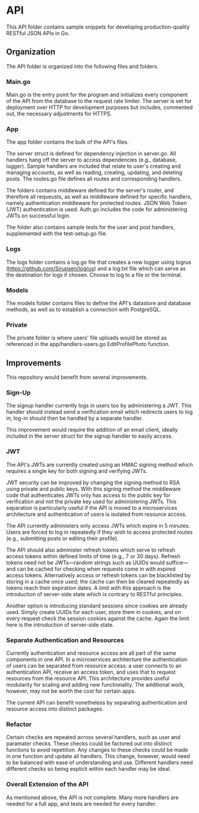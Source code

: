 # API

This API folder contains sample snippets for developing production-quality RESTful JSON APIs in Go.

## Organization
The API folder is organized into the following files and folders.

### Main.go
Main.go is the entry point for the program and initializes every component of the API from the database to the request rate limiter. The server is set for deployment over HTTP for development purposes but includes, commented out, the necessary adjustments for HTTPS.

### App
The app folder contains the bulk of the API's files.

The server struct is defined for dependency injection in server.go. All handlers hang off the server to access dependencies (e.g., database, logger). Sample handlers are included that relate to user's creating and managing accounts, as well as reading, creating, updating, and deleting posts. The routes.go file defines all routes and corresponding handlers.

The folders contains middleware defined for the server's router, and therefore all requeusts, as well as middleware defined for specific handlers, namely authentication middleware for protected routes. JSON Web Token (JWT) authentication is used. Auth.go includes the code for administering JWTs on successful login.

The folder also contains sample tests for the user and post handlers, supplemented with the test-setup.go file.

### Logs
The logs folder contains a log.go file that creates a new logger using logrus (https://github.com/Sirupsen/logrus) and a log.txt file which can serve as the destination for logs if chosen. Choose to log to a file or the terminal.

### Models
The models folder contains files to define the API's datastore and database methods, as well as to establish a connection with PostgreSQL.

### Private
The private folder is where users' file uploads would be stored as referenced in the app/handlers-users.go EditProfilePhoto function.

## Improvements

This repository would benefit from several improvements.

### Sign-Up
The signup handler currently logs in users too by administering a JWT. This handler should instead send a verification email which redirects users to log in; log-in should then be handled by a separate handler.

This improvement would require the addition of an email client, ideally included in the server struct for the signup handler to easily access.

### JWT
The API's JWTs are currently created using an HMAC signing method which requires a single key for both signing and verifying JWTs.

JWT security can be improved by changing the signing method to RSA using private and public keys. With this signing method the middleware code that authenticates JWTs only has access to the public key for verification and not the private key used for administering JWTs. This separation is particularly useful if the API is moved to a microservices architecture and authentication of users is isolated from resource access.

The API currently administers only access JWTs which expire in 5 minutes. Users are forced to log in repeatedly if they wish to access protected routes (e.g., submitting posts or editing their profile).

The API should also administer refresh tokens which serve to refresh access tokens within defined limits of time (e.g., 7 or 30 days). Refresh tokens need not be JWTs—random strings such as UUIDs would suffice—and can be cached for checking when requests come in with expired access tokens. Alternatively access or refresh tokens can be blacklisted by storing in a cache once used; the cache can then be cleared repeatedly as tokens reach their expiration dates. A limit with this approach is the introduction of server-side state which is contrary to RESTful principles.

Another option is introducing standard sessions since cookies are already used. Simply create UUIDs for each user, store them in cookies, and on every request check the session cookies against the cache. Again the limit here is the introduction of server-side state.

### Separate Authentication and Resources
Currently authentication and resource access are all part of the same components in one API. In a microservices architecture the authentication of users can be separated from resource access: a user connects to an authentication API, receive an access token, and uses that to request resources from the resource API. This architecture provides useful modularity for scaling and adding new functionality. The additional work, however, may not be worth the cost for certain apps.

The current API can benefit nonetheless by separating authentication and resource access into distinct packages.

### Refactor
Certain checks are repeated across several handlers, such as user and paramater checks. These checks could be factored out into distinct functions to avoid repetition. Any changes to these checks could be made in one function and update all handlers. This change, however, would need to be balanced with ease of understanding and use. Different handlers need different checks so being explicit within each handler may be ideal.

### Overall Extension of the API
As mentioned above, the API is not complete. Many more handlers are needed for a full app, and tests are needed for every handler.

